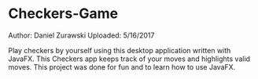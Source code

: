 # Checkers-Game
Author: Daniel Zurawski
Uploaded: 5/16/2017

Play checkers by yourself using this desktop application written with JavaFX.
This Checkers app keeps track of your moves and highlights valid moves.
This project was done for fun and to learn how to use JavaFX.
